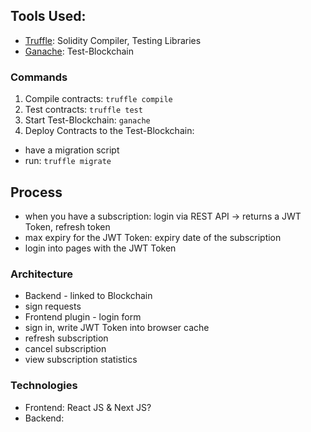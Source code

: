 ## Tools Used:
* [Truffle](https://trufflesuite.com/docs/truffle/): Solidity Compiler, Testing Libraries
* [Ganache](https://trufflesuite.com/docs/ganache/): Test-Blockchain

### Commands
1. Compile contracts: ```truffle compile```
2. Test contracts: ```truffle test```
3. Start Test-Blockchain: ```ganache```
4. Deploy Contracts to the Test-Blockchain:
 * have a migration script
 * run: ```truffle migrate```

## Process
* when you have a subscription: login via REST API -> returns a JWT Token, refresh token
* max expiry for the JWT Token: expiry date of the subscription
* login into pages with the JWT Token

### Architecture
* Backend - linked to Blockchain
 * sign requests
* Frontend plugin - login form
 * sign in, write JWT Token into browser cache
 * refresh subscription
 * cancel subscription
 * view subscription statistics

 ### Technologies
 * Frontend: React JS & Next JS?
 * Backend: 